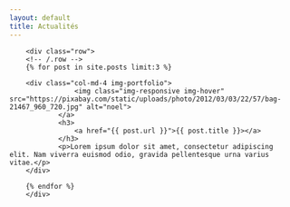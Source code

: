 ```yaml
---
layout: default
title: Actualités
---
```


        <div class="row">
        <!-- /.row -->
		{% for post in site.posts limit:3 %}

 		<div class="col-md-4 img-portfolio">
                    <img class="img-responsive img-hover" src="https://pixabay.com/static/uploads/photo/2012/03/03/22/57/bag-21467_960_720.jpg" alt="noel">
                </a>
                <h3>
                    <a href="{{ post.url }}">{{ post.title }}></a>
                </h3>
                <p>Lorem ipsum dolor sit amet, consectetur adipiscing elit. Nam viverra euismod odio, gravida pellentesque urna varius vitae.</p>
		</div>

		{% endfor %}
		</div>

